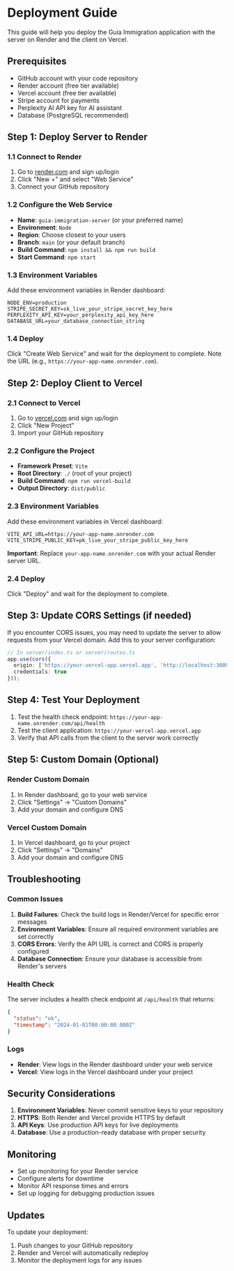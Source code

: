 # Deployment Guide

This guide will help you deploy the Guia Immigration application with the server on Render and the client on Vercel.

## Prerequisites

- GitHub account with your code repository
- Render account (free tier available)
- Vercel account (free tier available)
- Stripe account for payments
- Perplexity AI API key for AI assistant
- Database (PostgreSQL recommended)

## Step 1: Deploy Server to Render

### 1.1 Connect to Render

1. Go to [render.com](https://render.com) and sign up/login
2. Click "New +" and select "Web Service"
3. Connect your GitHub repository

### 1.2 Configure the Web Service

- **Name**: `guia-immigration-server` (or your preferred name)
- **Environment**: `Node`
- **Region**: Choose closest to your users
- **Branch**: `main` (or your default branch)
- **Build Command**: `npm install && npm run build`
- **Start Command**: `npm start`

### 1.3 Environment Variables

Add these environment variables in Render dashboard:

```
NODE_ENV=production
STRIPE_SECRET_KEY=sk_live_your_stripe_secret_key_here
PERPLEXITY_API_KEY=your_perplexity_api_key_here
DATABASE_URL=your_database_connection_string
```

### 1.4 Deploy

Click "Create Web Service" and wait for the deployment to complete. Note the URL (e.g., `https://your-app-name.onrender.com`).

## Step 2: Deploy Client to Vercel

### 2.1 Connect to Vercel

1. Go to [vercel.com](https://vercel.com) and sign up/login
2. Click "New Project"
3. Import your GitHub repository

### 2.2 Configure the Project

- **Framework Preset**: `Vite`
- **Root Directory**: `./` (root of your project)
- **Build Command**: `npm run vercel-build`
- **Output Directory**: `dist/public`

### 2.3 Environment Variables

Add these environment variables in Vercel dashboard:

```
VITE_API_URL=https://your-app-name.onrender.com
VITE_STRIPE_PUBLIC_KEY=pk_live_your_stripe_public_key_here
```

**Important**: Replace `your-app-name.onrender.com` with your actual Render server URL.

### 2.4 Deploy

Click "Deploy" and wait for the deployment to complete.

## Step 3: Update CORS Settings (if needed)

If you encounter CORS issues, you may need to update the server to allow requests from your Vercel domain. Add this to your server configuration:

```typescript
// In server/index.ts or server/routes.ts
app.use(cors({
  origin: ['https://your-vercel-app.vercel.app', 'http://localhost:3000'],
  credentials: true
}));
```

## Step 4: Test Your Deployment

1. Test the health check endpoint: `https://your-app-name.onrender.com/api/health`
2. Test the client application: `https://your-vercel-app.vercel.app`
3. Verify that API calls from the client to the server work correctly

## Step 5: Custom Domain (Optional)

### Render Custom Domain
1. In Render dashboard, go to your web service
2. Click "Settings" → "Custom Domains"
3. Add your domain and configure DNS

### Vercel Custom Domain
1. In Vercel dashboard, go to your project
2. Click "Settings" → "Domains"
3. Add your domain and configure DNS

## Troubleshooting

### Common Issues

1. **Build Failures**: Check the build logs in Render/Vercel for specific error messages
2. **Environment Variables**: Ensure all required environment variables are set correctly
3. **CORS Errors**: Verify the API URL is correct and CORS is properly configured
4. **Database Connection**: Ensure your database is accessible from Render's servers

### Health Check

The server includes a health check endpoint at `/api/health` that returns:
```json
{
  "status": "ok",
  "timestamp": "2024-01-01T00:00:00.000Z"
}
```

### Logs

- **Render**: View logs in the Render dashboard under your web service
- **Vercel**: View logs in the Vercel dashboard under your project

## Security Considerations

1. **Environment Variables**: Never commit sensitive keys to your repository
2. **HTTPS**: Both Render and Vercel provide HTTPS by default
3. **API Keys**: Use production API keys for live deployments
4. **Database**: Use a production-ready database with proper security

## Monitoring

- Set up monitoring for your Render service
- Configure alerts for downtime
- Monitor API response times and errors
- Set up logging for debugging production issues

## Updates

To update your deployment:
1. Push changes to your GitHub repository
2. Render and Vercel will automatically redeploy
3. Monitor the deployment logs for any issues 